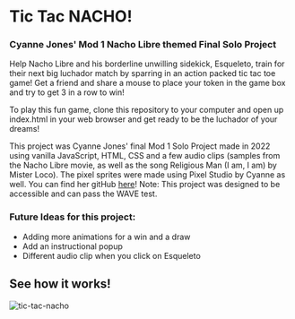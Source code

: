 # Tic Tac NACHO!
### Cyanne Jones' Mod 1 Nacho Libre themed Final Solo Project

Help Nacho Libre and his borderline unwilling sidekick, Esqueleto, train for their next big luchador match by sparring in an action packed tic tac toe game! Get a friend and share a mouse to place your token in the game box and try to get 3 in a row to win!

To play this fun game, clone this repository to your computer and open up index.html in your web browser and get ready to be the luchador of your dreams!

This project was Cyanne Jones' final Mod 1 Solo Project made in 2022 using vanilla JavaScript, HTML, CSS and a few audio clips (samples from the Nacho Libre movie, as well as the song Religious Man (I am, I am) by Mister Loco). The pixel sprites were made using Pixel Studio by Cyanne as well. You can find her gitHub [here](https://github.com/Cyanne-Jones)! Note: This project was designed to be accessible and can pass the WAVE test.

### Future Ideas for this project:
- Adding more animations for a win and a draw
- Add an instructional popup
- Different audio clip when you click on Esqueleto

## See how it works!
![tic-tac-nacho](https://user-images.githubusercontent.com/98280256/165347093-bd5f46bb-477c-460a-8ef7-9c54a57a90ea.gif)
